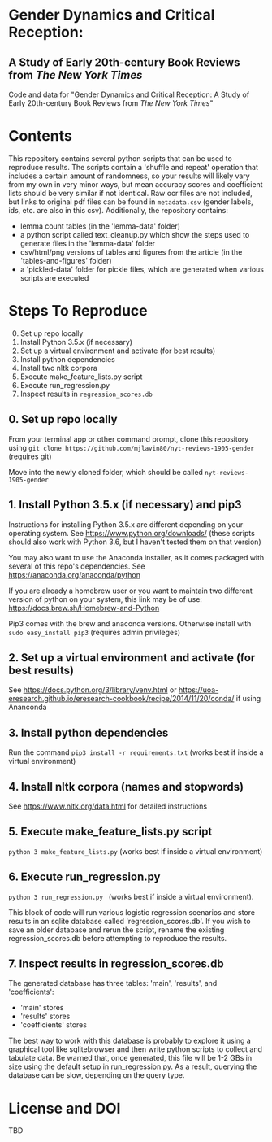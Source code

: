 # Gender Dynamics and Critical Reception:

## A Study of Early 20th-century Book Reviews from _The New York Times_

Code and data for "Gender Dynamics and Critical Reception: A Study of Early 20th-century Book Reviews from _The New York Times_"

# Contents

This repository contains several python scripts that can be used to reproduce results. The scripts contain a 'shuffle and repeat' operation that includes a certain amount of randomness, so your results will likely vary from my own in very minor ways, but mean accuracy scores and coefficient lists should be very similar if not identical. Raw ocr files are not included, but links to original pdf files can be found in `metadata.csv` (gender labels, ids, etc. are also in this csv). Additionally, the repository contains:

- lemma count tables (in the 'lemma-data' folder)
- a python script called text_cleanup.py which show the steps used to generate files in the 'lemma-data' folder
- csv/html/png versions of tables and figures from the article (in the 'tables-and-figures' folder)
- a 'pickled-data' folder for pickle files, which are generated when various scripts are executed

# Steps To Reproduce

0. Set up repo locally 
1. Install Python 3.5.x (if necessary)
2. Set up a virtual environment and activate (for best results)
3. Install python dependencies
4. Install two nltk corpora
5. Execute make_feature_lists.py script
6. Execute run_regression.py
7. Inspect results in `regression_scores.db`

## 0. Set up repo locally 

From your terminal app or other command prompt, clone this repository using `git clone https://github.com/mjlavin80/nyt-reviews-1905-gender` (requires git)

Move into the newly cloned folder, which should be called `nyt-reviews-1905-gender`

## 1. Install Python 3.5.x (if necessary) and pip3

Instructions for installing Python 3.5.x are different depending on your operating system. See https://www.python.org/downloads/ (these scripts should also work with Python 3.6, but I haven't tested them on that version)

You may also want to use the Anaconda installer, as it comes packaged with several of this repo's dependencies. See  https://anaconda.org/anaconda/python

If you are already a homebrew user or you want to maintain two different version of python on your system, this link may be of use: https://docs.brew.sh/Homebrew-and-Python

Pip3 comes with the brew and anaconda versions. Otherwise install with `sudo easy_install pip3` (requires admin privileges) 

## 2. Set up a virtual environment and activate (for best results)

See https://docs.python.org/3/library/venv.html or https://uoa-eresearch.github.io/eresearch-cookbook/recipe/2014/11/20/conda/ if using Ananconda

## 3. Install python dependencies 

Run the command `pip3 install -r requirements.txt` (works best if inside a virtual environment)

## 4. Install nltk corpora (names and stopwords)

See https://www.nltk.org/data.html for detailed instructions

## 5. Execute make_feature_lists.py script

`python 3 make_feature_lists.py` (works best if inside a virtual environment)

## 6. Execute run_regression.py

`python 3 run_regression.py ` (works best if inside a virtual environment). 

This block of code will run various logistic regression scenarios and store results in an sqlite database called 'regression_scores.db'. If you wish to save an older database and rerun the script, rename the existing regression_scores.db before attempting to reproduce the results.

## 7. Inspect results in regression_scores.db

The generated database has three tables: 'main', 'results', and 'coefficients':

- 'main' stores 
- 'results' stores
- 'coefficients' stores 

The best way to work with this database is probably to explore it using a graphical tool like sqlitebrowser and then write python scripts to collect and tabulate data. Be warned that, once generated, this file will be 1-2 GBs in size using the default setup in run_regression.py. As a result, querying the database can be slow, depending on the query type. 

# License and DOI 

TBD
